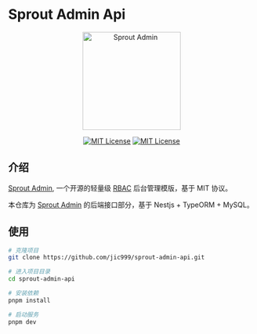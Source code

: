# Sprout Admin Api

<p align="center">
  <a href="https://github.com/jic999/sprout-admin-api">
    <img alt="Sprout Admin" width="200" src="https://cdn.jsdelivr.net/gh/jic999/images/blog/favicon.svg">
  </a>
</p>
<p align="center">
  <a href="./LICENSE"><img alt="MIT License" src="https://badgen.net/github/license/jic999/sprout-admin-api"/></a>
  <a href="https://github.com/antfu/eslint-config"><img alt="MIT License" src="https://antfu.me/badge-code-style.svg"/></a>
</p>


## 介绍

[Sprout Admin](https://github.com/jic999/sprout-admin), 一个开源的轻量级 [RBAC](https://en.wikipedia.org/wiki/Role-based_access_control) 后台管理模版，基于 MIT 协议。

本仓库为 [Sprout Admin](https://github.com/jic999/sprout-admin) 的后端接口部分，基于 Nestjs + TypeORM + MySQL。

## 使用

```bash
# 克隆项目
git clone https://github.com/jic999/sprout-admin-api.git

# 进入项目目录
cd sprout-admin-api

# 安装依赖
pnpm install

# 启动服务
pnpm dev
```